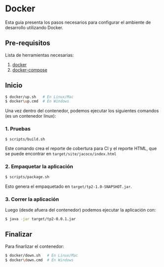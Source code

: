 # Docker

Esta guia presenta los pasos necesarios para configurar el ambiente de desarrollo utilizando Docker.

## Pre-requisitos

Lista de herramientas necesarias:

1. [docker](https://docs.docker.com/get-docker/)
1. [docker-compose](https://docs.docker.com/compose/install/)

## Inicio

```bash
$ docker/up.sh   # En Linux/Mac
$ docker\up.cmd  # En Windows
```

Una vez dentro del contenedor, podemos ejecutar los siguientes comandos (es un contenedor linux):

### 1. Pruebas

```bash
$ scripts/build.sh
```

Este comando crea el reporte de cobertura para CI y el reporte HTML, que se puede encontrar en `target/site/jacoco/index.html`

### 2. Empaquetar la aplicación

```bash
$ scripts/package.sh
```

Esto genera el empaquetado en `target/tp2-1.0-SNAPSHOT.jar`.

### 3. Correr la aplicación

Luego (desde afuera del contenedor) podemos ejecutar la aplicación con:

```bash
$ java -jar target/tp2-0.0.1.jar
```

## Finalizar

Para finarlizar el contenedor:

```bash
$ docker/down.sh   # En Linux/Mac
$ docker\down.cmd  # En Windows
```


